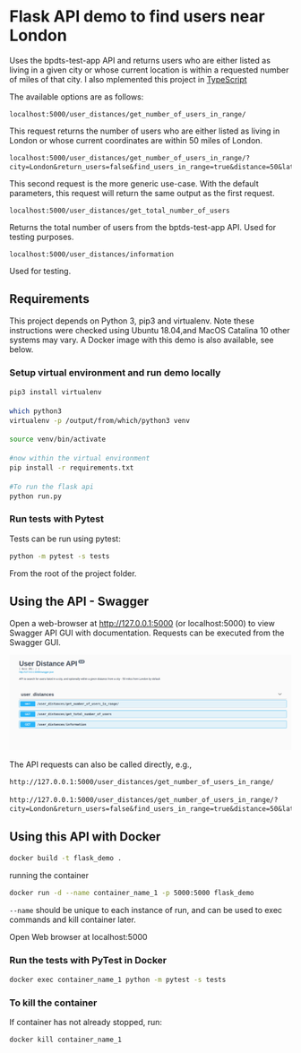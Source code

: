 # Flask API demo to find users near London

Uses the bpdts-test-app API and returns users who are either listed as living in a given city or whose current location is within a requested number of miles of that city. I also mplemented this project in [TypeScript](https://github.com/pinpea/user-distance-api-ts)

The available options are as follows:

```http
localhost:5000/user_distances/get_number_of_users_in_range/
```

This request returns the number of users who are either listed as living in London or whose current coordinates are within 50 miles of London.

```http
localhost:5000/user_distances/get_number_of_users_in_range/?city=London&return_users=false&find_users_in_range=true&distance=50&latitude=51.506&longitude=-0.1272
```

This second request is the more generic use-case. With the default parameters, this request will return the same output as the first request.

```http
localhost:5000/user_distances/get_total_number_of_users
```

Returns the total number of users from the bptds-test-app API. Used for testing purposes.

```http
localhost:5000/user_distances/information
```

Used for testing.

## Requirements

This project depends on Python 3, pip3 and virtualenv. Note these instructions were checked using Ubuntu 18.04,and MacOS Catalina 10 other systems may vary. A Docker image with this demo is also available, see below.

### Setup virtual environment and run demo locally

```bash
pip3 install virtualenv

which python3
virtualenv -p /output/from/which/python3 venv

source venv/bin/activate

#now within the virtual environment
pip install -r requirements.txt

#To run the flask api
python run.py

```

### Run tests with Pytest

Tests can be run using pytest:

```bash
python -m pytest -s tests
```

From the root of the project folder.

## Using the API - Swagger

Open a web-browser at http://127.0.0.1:5000 (or localhost:5000) to view Swagger API GUI with documentation. Requests can be executed from the Swagger GUI.

![Swagger API overview](./docs/swagger.png)

The API requests can also be called directly, e.g.,

```http
http://127.0.0.1:5000/user_distances/get_number_of_users_in_range/

http://127.0.0.1:5000/user_distances/get_number_of_users_in_range/?city=London&return_users=false&find_users_in_range=true&distance=50&latitude=51.506&longitude=-0.1272

```

## Using this API with Docker

```bash
docker build -t flask_demo .
```

running the container

```bash
docker run -d --name container_name_1 -p 5000:5000 flask_demo
```

`--name` should be unique to each instance of run, and can be used to exec commands and kill container later.

Open Web browser at localhost:5000

### Run the tests with PyTest in Docker

```bash
docker exec container_name_1 python -m pytest -s tests
```

### To kill the container

If container has not already stopped, run:

```bash
docker kill container_name_1
```
